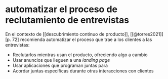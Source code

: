# automatizar el proceso de reclutamiento de entrevistas
En el contexto de [[descubrimiento continuo de producto]], [[@torres2021]] [p. 72] recomienda automatizar el proceso que trae a los clientes a las entrevistas:

- Reclutarlos mientras usan el producto, ofreciendo algo a cambio
- Usar anuncios que lleguen a una *landing page*
- Usar aplicaciones que programan juntas para 
- Acordar juntas específicas durante otras interacciones con clientes
